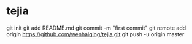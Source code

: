 # tejia
git init
git add README.md
git commit -m "first commit"
git remote add origin https://github.com/wenhaiqing/tejia.git
git push -u origin master
